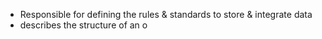 - Responsible for defining the rules & standards to store & integrate data
- describes the structure of an o